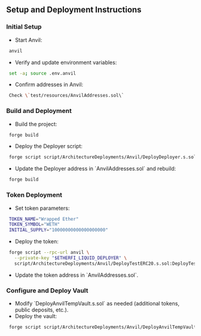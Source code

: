 ## Setup and Deployment Instructions

### Initial Setup
- Start Anvil:
 ```bash
  anvil
 ```
- Verify and update environment variables:
 ```bash
  set -a; source .env.anvil
 ```
- Confirm addresses in Anvil:
 ```bash
  Check \`test/resources/AnvilAddresses.sol\`
 ```

### Build and Deployment
- Build the project:
 ```bash
  forge build
 ```
- Deploy the Deployer script:
 ```bash
  forge script script/ArchitectureDeployments/Anvil/DeployDeployer.s.sol:DeployDeployerScript --slow --broadcast -vvvvvv
 ```
- Update the Deployer address in \`AnvilAddresses.sol\` and rebuild:
 ```bash
  forge build
 ```

### Token Deployment
- Set token parameters:
 ```bash
  TOKEN_NAME="Wrapped Ether"
  TOKEN_SYMBOL="WETH"
  INITIAL_SUPPLY="10000000000000000000"
 ```
- Deploy the token:
 ```bash
  forge script --rpc-url anvil \
    --private-key "$ETHERFI_LIQUID_DEPLOYER" \
    script/ArchitectureDeployments/Anvil/DeployTestERC20.s.sol:DeployTestERC20 --broadcast
 ```
- Update the token address in \`AnvilAddresses.sol\`.

### Configure and Deploy Vault
- Modify \`DeployAnvilTempVault.s.sol\` as needed (additional tokens, public deposits, etc.).
- Deploy the vault:
 ```bash
  forge script script/ArchitectureDeployments/Anvil/DeployAnvilTempVault.s.sol:DeployAnvilTempVault --with-gas-price 10000000000 --slow --broadcast -vvvvv
 ```
